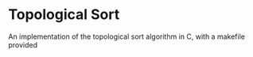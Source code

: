 # Topological Sort

An implementation of the topological sort algorithm in C, with a makefile provided
